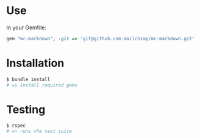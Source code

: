 # Use

In your Gemfile:

```ruby
gem "mc-markdown", :git => 'git@github.com:mailchimp/mc-markdown.git'
```


# Installation

```bash
$ bundle install
# => install required gems
```

# Testing

```bash
$ rspec
# => runs the test suite
```